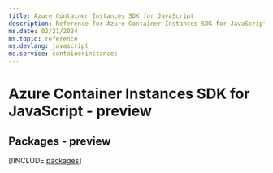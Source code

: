 ```yaml
---
title: Azure Container Instances SDK for JavaScript
description: Reference for Azure Container Instances SDK for JavaScript
ms.date: 02/21/2024
ms.topic: reference
ms.devlang: javascript
ms.service: containerinstances
---
```

# Azure Container Instances SDK for JavaScript - preview
## Packages - preview
[!INCLUDE [packages](container-instances-index.md)]